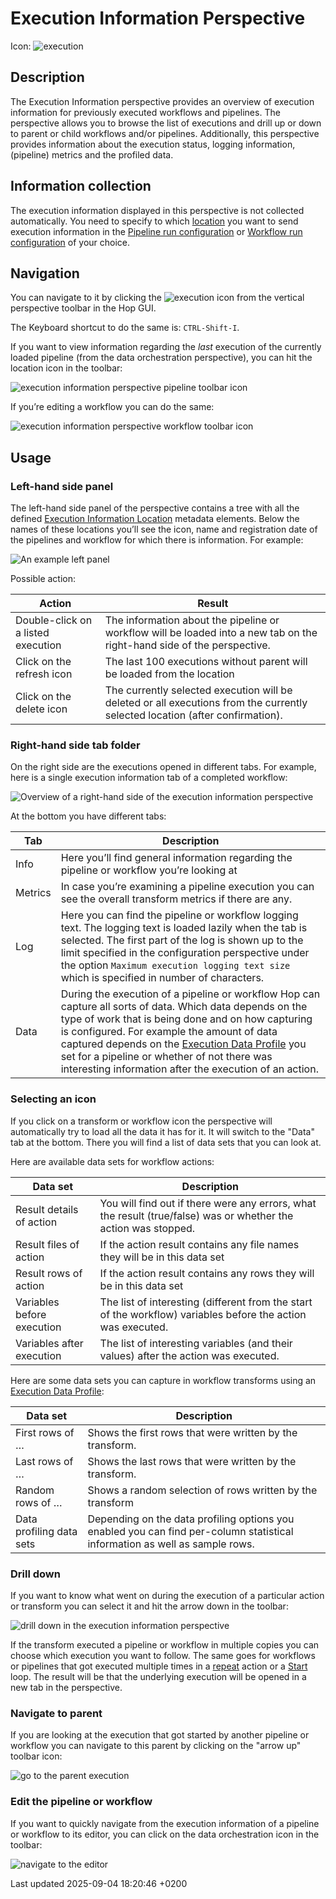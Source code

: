 <div id="header">

# Execution Information Perspective

</div>

<div id="content">

<div id="preamble">

<div class="sectionbody">

<div class="paragraph">

Icon: <span class="image">![execution](../assets/images/icons/execution.svg)</span>

</div>

</div>

</div>

<div class="sect1">

## Description

<div class="sectionbody">

<div class="paragraph">

The Execution Information perspective provides an overview of execution information for previously executed workflows and pipelines. The perspective allows you to browse the list of executions and drill up or down to parent or child workflows and/or pipelines. Additionally, this perspective provides information about the execution status, logging information, (pipeline) metrics and the profiled data.

</div>

</div>

</div>

<div class="sect1">

## Information collection

<div class="sectionbody">

<div class="paragraph">

The execution information displayed in this perspective is not collected automatically. You need to specify to which [location](metadata-types/execution-information-location.jGMzN0DebE) you want to send execution information in the [Pipeline run configuration](metadata-types/pipeline-run-config.jGMzN0DebE) or [Workflow run configuration](metadata-types/workflow-run-config.jGMzN0DebE) of your choice.

</div>

</div>

</div>

<div class="sect1">

## Navigation

<div class="sectionbody">

<div class="paragraph">

You can navigate to it by clicking the <span class="image">![execution](../assets/images/icons/execution.svg)</span> icon from the vertical perspective toolbar in the Hop GUI.

</div>

<div class="paragraph">

The Keyboard shortcut to do the same is: `CTRL-Shift-I`.

</div>

<div class="paragraph">

If you want to view information regarding the *last* execution of the currently loaded pipeline (from the data orchestration perspective), you can hit the location icon in the toolbar:

</div>

<div class="imageblock">

<div class="content">

![execution information perspective pipeline toolbar icon](../assets/images/execution-information-perspective-pipeline-toolbar-icon.png)

</div>

</div>

<div class="paragraph">

If you’re editing a workflow you can do the same:

</div>

<div class="imageblock">

<div class="content">

![execution information perspective workflow toolbar icon](../assets/images/execution-information-perspective-workflow-toolbar-icon.png)

</div>

</div>

</div>

</div>

<div class="sect1">

## Usage

<div class="sectionbody">

<div class="sect2">

### Left-hand side panel

<div class="paragraph">

The left-hand side panel of the perspective contains a tree with all the defined [Execution Information Location](metadata-types/execution-information-location.jGMzN0DebE) metadata elements. Below the names of these locations you’ll see the icon, name and registration date of the pipelines and workflow for which there is information. For example:

</div>

<div class="imageblock">

<div class="content">

![An example left panel](../assets/images/execution-information-perspective-left-panel-example.png)

</div>

</div>

<div class="paragraph">

Possible action:

</div>

| Action                             | Result                                                                                                                        |
| ---------------------------------- | ----------------------------------------------------------------------------------------------------------------------------- |
| Double-click on a listed execution | The information about the pipeline or workflow will be loaded into a new tab on the right-hand side of the perspective.       |
| Click on the refresh icon          | The last 100 executions without parent will be loaded from the location                                                       |
| Click on the delete icon           | The currently selected execution will be deleted or all executions from the currently selected location (after confirmation). |

</div>

<div class="sect2">

### Right-hand side tab folder

<div class="paragraph">

On the right side are the executions opened in different tabs. For example, here is a single execution information tab of a completed workflow:

</div>

<div class="imageblock">

<div class="content">

![Overview of a right-hand side of the execution information perspective](../assets/images/execution-information-perspective-right-workflow-overview.png)

</div>

</div>

<div class="paragraph">

At the bottom you have different tabs:

</div>

| Tab     | Description                                                                                                                                                                                                                                                                                                                                                                                                                    |
| ------- | ------------------------------------------------------------------------------------------------------------------------------------------------------------------------------------------------------------------------------------------------------------------------------------------------------------------------------------------------------------------------------------------------------------------------------ |
| Info    | Here you’ll find general information regarding the pipeline or workflow you’re looking at                                                                                                                                                                                                                                                                                                                                      |
| Metrics | In case you’re examining a pipeline execution you can see the overall transform metrics if there are any.                                                                                                                                                                                                                                                                                                                      |
| Log     | Here you can find the pipeline or workflow logging text. The logging text is loaded lazily when the tab is selected. The first part of the log is shown up to the limit specified in the configuration perspective under the option `Maximum execution logging text size` which is specified in number of characters.                                                                                                          |
| Data    | During the execution of a pipeline or workflow Hop can capture all sorts of data. Which data depends on the type of work that is being done and on how capturing is configured. For example the amount of data captured depends on the [Execution Data Profile](metadata-types/execution-data-profile.jGMzN0DebE) you set for a pipeline or whether of not there was interesting information after the execution of an action. |

</div>

<div class="sect2">

### Selecting an icon

<div class="paragraph">

If you click on a transform or workflow icon the perspective will automatically try to load all the data it has for it. It will switch to the "Data" tab at the bottom. There you will find a list of data sets that you can look at.

</div>

<div class="paragraph">

Here are available data sets for workflow actions:

</div>

| Data set                   | Description                                                                                                     |
| -------------------------- | --------------------------------------------------------------------------------------------------------------- |
| Result details of action   | You will find out if there were any errors, what the result (true/false) was or whether the action was stopped. |
| Result files of action     | If the action result contains any file names they will be in this data set                                      |
| Result rows of action      | If the action result contains any rows they will be in this data set                                            |
| Variables before execution | The list of interesting (different from the start of the workflow) variables before the action was executed.    |
| Variables after execution  | The list of interesting variables (and their values) after the action was executed.                             |

<div class="paragraph">

Here are some data sets you can capture in workflow transforms using an [Execution Data Profile](metadata-types/execution-data-profile.jGMzN0DebE):

</div>

| Data set                 | Description                                                                                                                 |
| ------------------------ | --------------------------------------------------------------------------------------------------------------------------- |
| First rows of …​         | Shows the first rows that were written by the transform.                                                                    |
| Last rows of …​          | Shows the last rows that were written by the transform.                                                                     |
| Random rows of …​        | Shows a random selection of rows written by the transform                                                                   |
| Data profiling data sets | Depending on the data profiling options you enabled you can find per-column statistical information as well as sample rows. |

</div>

<div class="sect2">

### Drill down

<div class="paragraph">

If you want to know what went on during the execution of a particular action or transform you can select it and hit the arrow down in the toolbar:

</div>

<div class="imageblock">

<div class="content">

![drill down in the execution information perspective](../assets/images/execution-information-perspective-drill-down-toolbar-icon.png)

</div>

</div>

<div class="paragraph">

If the transform executed a pipeline or workflow in multiple copies you can choose which execution you want to follow. The same goes for workflows or pipelines that got executed multiple times in a [repeat](workflow/actions/repeat.jGMzN0DebE) action or a [Start](workflow/actions/start.jGMzN0DebE) loop. The result will be that the underlying execution will be opened in a new tab in the perspective.

</div>

</div>

<div class="sect2">

### Navigate to parent

<div class="paragraph">

If you are looking at the execution that got started by another pipeline or workflow you can navigate to this parent by clicking on the "arrow up" toolbar icon:

</div>

<div class="imageblock">

<div class="content">

![go to the parent execution](../assets/images/execution-information-perspective-to-parent-toolbar-icon.png)

</div>

</div>

</div>

<div class="sect2">

### Edit the pipeline or workflow

<div class="paragraph">

If you want to quickly navigate from the execution information of a pipeline or workflow to its editor, you can click on the data orchestration icon in the toolbar:

</div>

<div class="imageblock">

<div class="content">

![navigate to the editor](../assets/images/execution-information-perspective-to-editor-toolbar-icon.png)

</div>

</div>

</div>

</div>

</div>

</div>

<div id="footer">

<div id="footer-text">

Last updated 2025-09-04 18:20:46 +0200

</div>

</div>
